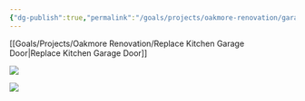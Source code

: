 ```yaml
---
{"dg-publish":true,"permalink":"/goals/projects/oakmore-renovation/garage/r-and-r-remove-and-replace-door-from-garage-to-kitchen-hallway/","tags":["oakmore-renovation-task"],"created":"Jan 01, 2024, 10:03 AM"}
---
```


[[Goals/Projects/Oakmore Renovation/Replace Kitchen Garage Door\|Replace Kitchen Garage Door]]

![](https://lh3.googleusercontent.com/pw/ABLVV85dBWXKXoOurO6_GH1vuhUEaI-4mNDRHSffqaWRexdraMujMn8VGhNJUOksNK6FPmh4J6ip_8a1ODRYTA-dRC22BKxpiz0dD8A9XH2Il6_p45cRjnqXNl-5AHMhpS3Sq35Z0v63bi0ZaXGG4U-lhwrFnA=w1254-h705-s-no-gm?authuser=1)

![](https://lh3.googleusercontent.com/pw/ABLVV87l8jJNFB_y71O8OnJOtAAKUmJaRSNk4pcwfrGio9MY2jCMEvQzAG8n392WhCoiLgE-UFrr56cjBZK0JlXgIu4PW0r5qvwB847ZnQlHmhiiRlI0E_kkIvmRspdJaXsA9odR4FEpVAVY7k7r-uoNxmrfLQ=w700-h1245-s-no-gm?authuser=1)